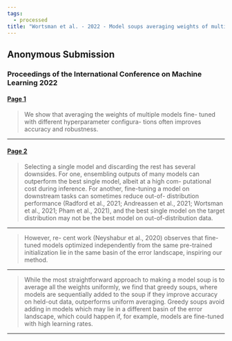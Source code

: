 ```yaml
---
tags:
  - processed
title: "Wortsman et al. - 2022 - Model soups averaging weights of multiple fine-tu"
---
```


## Anonymous Submission

### Proceedings of the International Conference on Machine Learning 2022

#### [Page 1](highlights://Wortsman%20et%20al.%20-%202022%20-%20Model%20soups%20averaging%20weights%20of%20multiple%20fine-tu#page=1)

> We show that averaging the weights of multiple models fine-
> tuned with different hyperparameter configura- tions often
> improves accuracy and robustness.

***

#### [Page 2](highlights://Wortsman%20et%20al.%20-%202022%20-%20Model%20soups%20averaging%20weights%20of%20multiple%20fine-tu#page=2)

> Selecting a single model and discarding the rest has several
> downsides. For one, ensembling outputs of many models can
> outperform the best single model, albeit at a high com-
> putational cost during inference. For another, fine-tuning a
> model on downstream tasks can sometimes reduce out-of-
> distribution performance (Radford et al., 2021; Andreassen et
> al., 2021; Wortsman et al., 2021; Pham et al., 2021), and the
> best single model on the target distribution may not be the best
> model on out-of-distribution data.

***

> However, re- cent work (Neyshabur et al., 2020) observes that
> fine-tuned models optimized independently from the same
> pre-trained initialization lie in the same basin of the error
> landscape, inspiring our method.

***

> While the most straightforward approach to making a model soup
> is to average all the weights uniformly, we find that greedy
> soups, where models are sequentially added to the soup if they
> improve accuracy on held-out data, outperforms uniform
> averaging. Greedy soups avoid adding in models which may lie in
> a different basin of the error landscape, which could happen if,
> for example, models are fine-tuned with high learning rates.

***

